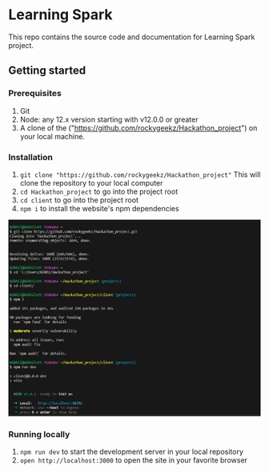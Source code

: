 # Learning Spark

This repo contains the source code and documentation for Learning Spark project.

## Getting started

### Prerequisites

1. Git
1. Node: any 12.x version starting with v12.0.0 or greater
1. A clone of the ("https://github.com/rockygeekz/Hackathon_project") on your local machine.

### Installation
1. `git clone "https://github.com/rockygeekz/Hackathon_project"` This will clone the repository to your local computer
2. `cd Hackathon_project` to go into the project root
3. `cd client` to go into the project root
4. `npm i` to install the website's npm dependencies

![Screenshot](screenshot.jpg)

### Running locally

1. `npm run dev` to start the development server in your local repository
1. `open http://localhost:3000` to open the site in your favorite browser



